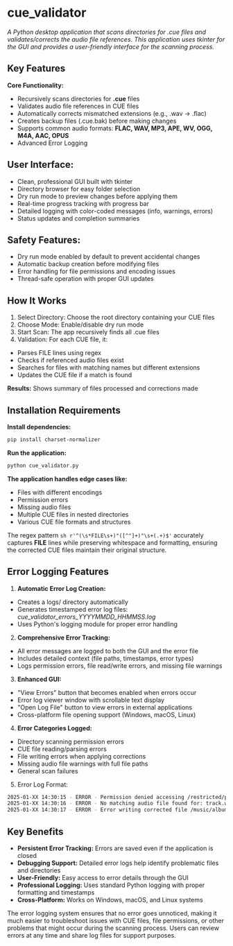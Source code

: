 # cue_validator
 *A Python desktop application that scans directories for .cue files and validates/corrects the audio file references. 
 This application uses tkinter for the GUI and provides a user-friendly interface for the scanning process.*
 
## Key Features ##
**Core Functionality:**

- Recursively scans directories for **.cue** files
- Validates audio file references in CUE files
- Automatically corrects mismatched extensions (e.g., .wav → .flac)
- Creates backup files (.cue.bak) before making changes
- Supports common audio formats: **FLAC, WAV, MP3, APE, WV, OGG, M4A, AAC, OPUS**
- Advanced Error Logging 

## User Interface: ##

- Clean, professional GUI built with tkinter
- Directory browser for easy folder selection
- Dry run mode to preview changes before applying them
- Real-time progress tracking with progress bar
- Detailed logging with color-coded messages (info, warnings, errors)
- Status updates and completion summaries

## Safety Features: ##

- Dry run mode enabled by default to prevent accidental changes
- Automatic backup creation before modifying files
- Error handling for file permissions and encoding issues
- Thread-safe operation with proper GUI updates

## How It Works ##

1. Select Directory: Choose the root directory containing your CUE files
2. Choose Mode: Enable/disable dry run mode
3. Start Scan: The app recursively finds all .cue files
4. Validation: For each CUE file, it:

- Parses FILE lines using regex
- Checks if referenced audio files exist
- Searches for files with matching names but different extensions
- Updates the CUE file if a match is found


**Results:** Shows summary of files processed and corrections made

## Installation Requirements ##

**Install dependencies:**
```sh
pip install charset-normalizer
   ``` 
**Run the application:**
```sh
python cue_validator.py
   ``` 

**The application handles edge cases like:**

- Files with different encodings
- Permission errors
- Missing audio files
- Multiple CUE files in nested directories
- Various CUE file formats and structures

The regex pattern ```sh r'^(\s*FILE\s+)"([^"]+)"\s+(.+)$'``` accurately captures **FILE** lines while preserving whitespace and formatting, 
ensuring the corrected CUE files maintain their original structure.

## Error Logging Features ##
1. **Automatic Error Log Creation:**

- Creates a logs/ directory automatically
- Generates timestamped error log files: *cue_validator_errors_YYYYMMDD_HHMMSS.log*
- Uses Python's logging module for proper error handling

2. **Comprehensive Error Tracking:**

- All error messages are logged to both the GUI and the error file
- Includes detailed context (file paths, timestamps, error types)
- Logs permission errors, file read/write errors, and missing file warnings

3. **Enhanced GUI:**

- "View Errors" button that becomes enabled when errors occur
- Error log viewer window with scrollable text display
- "Open Log File" button to view errors in external applications
- Cross-platform file opening support (Windows, macOS, Linux)

4. **Error Categories Logged:**

- Directory scanning permission errors
- CUE file reading/parsing errors
- File writing errors when applying corrections
- Missing audio file warnings with full file paths
- General scan failures

5. Error Log Format:
```sh
2025-01-XX 14:30:15 - ERROR - Permission denied accessing /restricted/path: [Errno 13] Permission denied
2025-01-XX 14:30:16 - ERROR - No matching audio file found for: track.wav in /music/album/disc.cue
2025-01-XX 14:30:17 - ERROR - Error writing corrected file /music/album/fixed.cue: [Errno 28] No space left on device
```

## Key Benefits ##

- **Persistent Error Tracking:** Errors are saved even if the application is closed
- **Debugging Support:** Detailed error logs help identify problematic files and directories
- **User-Friendly:** Easy access to error details through the GUI
- **Professional Logging:** Uses standard Python logging with proper formatting and timestamps
- **Cross-Platform:** Works on Windows, macOS, and Linux systems

The error logging system ensures that no error goes unnoticed, 
making it much easier to troubleshoot issues with CUE files, 
file permissions, or other problems that might occur during the scanning process. 
Users can review errors at any time and share log files for support purposes.